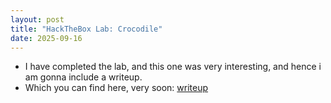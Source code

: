 ```yaml
---
layout: post
title: "HackTheBox Lab: Crocodile"
date: 2025-09-16
---
```


- I have completed the lab, and this one was very interesting, and hence i am gonna include a writeup.
- Which you can find here, very soon: <a href="/writeup"> writeup<a>